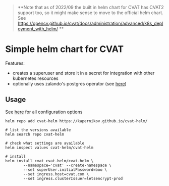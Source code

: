 > **Note that as of 2022/09 the built in helm chart for CVAT has CVAT2 support too, so it might make sense to move to the official helm chart. See https://opencv.github.io/cvat/docs/administration/advanced/k8s_deployment_with_helm/ **

# Simple helm chart for CVAT

Features:

* creates a superuser and store it in a secret for integration with other kubernetes resources
* optionally uses zalando's postgres operator (see [here](zalando-pgo.md))

## Usage

See [here](charts/cvat-helm/README.md) for all configuration options

```shell
helm repo add cvat-helm https://kapernikov.github.io/cvat-helm/

# list the versions available
helm search repo cvat-helm

# check what settings are available
helm inspect values cvat-helm/cvat-helm

# install
helm install cvat cvat-helm/cvat-helm \
        --namespace='cvat' --create-namespace \
        --set superUser.initialPassword=boo \
        --set ingress.host=cvat.com \
        --set ingress.clusterIssuer=letsencrypt-prod 

```
